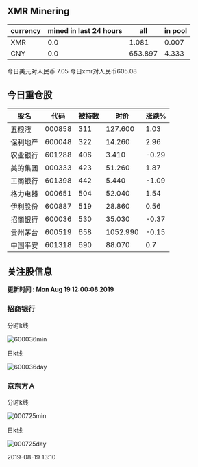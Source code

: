 ## XMR Minering

|currency|mined in last 24 hours|all|in pool|
|---|---|---|---|
|XMR|0.0|1.081|0.007|
|CNY|0.0|653.897|4.333|

今日美元对人民币 7.05	今日xmr对人民币605.08


## 今日重仓股 

|股名|代码|被持数|时价|涨跌%|
|---|---|---|---|---|
|五粮液|000858|311|127.600|1.03|
|保利地产|600048|322|14.260|2.96|
|农业银行|601288|406|3.410|-0.29|
|美的集团|000333|423|51.260|1.87|
|工商银行|601398|442|5.440|-1.09|
|格力电器|000651|504|52.040|1.54|
|伊利股份|600887|519|28.860|0.56|
|招商银行|600036|530|35.030|-0.37|
|贵州茅台|600519|658|1052.990|-0.15|
|中国平安|601318|690|88.070|0.7|

## 关注股信息
**更新时间 : Mon Aug 19 12:00:08 2019**
### 招商银行 
分时k线

![600036min](http://image.sinajs.cn/newchart/min/n/sh600036.gif)

日k线

![600036day](http://image.sinajs.cn/newchart/daily/n/sh600036.gif)

### 京东方Ａ 
分时k线

![000725min](http://image.sinajs.cn/newchart/min/n/sz000725.gif)

日k线

![000725day](http://image.sinajs.cn/newchart/daily/n/sz000725.gif)

2019-08-19 13:10